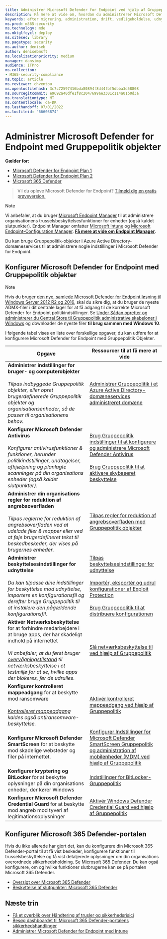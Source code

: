 ```yaml
---
title: Administrer Microsoft Defender for Endpoint ved hjælp af Gruppepolitik objekter
description: Få mere at vide om, hvordan du administrerer Microsoft Defender for Endpoint med Gruppepolitik objekter
keywords: efter migrering, administration, drift, vedligeholdelse, udnyttelse, PowerShell, Microsoft Defender for Endpoint, edr
ms.prod: m365-security
ms.technology: mde
ms.mktglfcycl: deploy
ms.sitesec: library
ms.pagetype: security
ms.author: deniseb
author: denisebmsft
ms.localizationpriority: medium
manager: dansimp
audience: ITPro
ms.collection:
- M365-security-compliance
ms.topic: article
ms.reviewer: chventou
ms.openlocfilehash: 3c7c72597416bda80894f8d44fbf5dbba3d58808
ms.sourcegitcommit: e9692a40dfe1f8c2047699ae3301c114a01b0d3a
ms.translationtype: MT
ms.contentlocale: da-DK
ms.lasthandoff: 07/01/2022
ms.locfileid: "66603874"
---
```

# <a name="manage-microsoft-defender-for-endpoint-with-group-policy-objects"></a>Administrer Microsoft Defender for Endpoint med Gruppepolitik objekter

**Gælder for:**
- [Microsoft Defender for Endpoint Plan 1](https://go.microsoft.com/fwlink/?linkid=2154037)
- [Microsoft Defender for Endpoint Plan 2](https://go.microsoft.com/fwlink/?linkid=2154037)
- [Microsoft 365 Defender](https://go.microsoft.com/fwlink/?linkid=2118804)

> Vil du opleve Microsoft Defender for Endpoint? [Tilmeld dig en gratis prøveversion.](https://signup.microsoft.com/create-account/signup?products=7f379fee-c4f9-4278-b0a1-e4c8c2fcdf7e&ru=https://aka.ms/MDEp2OpenTrial?ocid=docs-wdatp-exposedapis-abovefoldlink)

> [!NOTE]
> Vi anbefaler, at du bruger [Microsoft Endpoint Manager](/mem) til at administrere organisationens trusselsbeskyttelsesfunktioner for enheder (også kaldet slutpunkter). Endpoint Manager omfatter [Microsoft Intune](/mem/intune/fundamentals/what-is-intune) og [Microsoft Endpoint-Configuration Manager](/mem/configmgr/core/understand/introduction). **[Få mere at vide om Endpoint Manager](/mem/endpoint-manager-overview)**.

Du kan bruge Gruppepolitik-objekter i Azure Active Directory-domæneservices til at administrere nogle indstillinger i Microsoft Defender for Endpoint.

## <a name="configure-microsoft-defender-for-endpoint-with-group-policy-objects"></a>Konfigurer Microsoft Defender for Endpoint med Gruppepolitik objekter

> [!NOTE]
> Hvis du bruger [den nye, samlede Microsoft Defender for Endpoint løsning til Windows Server 2012 R2 og 2016](/microsoft-365/security/defender-endpoint/configure-server-endpoints#new-functionality-in-the-modern-unified-solution-for-windows-server-2012-r2-and-2016-preview), skal du sikre dig, at du bruger de nyeste ADMX-filer i dit centrale lager for at få adgang til de korrekte Microsoft Defender for Endpoint politikindstillinger. Se [Under Sådan opretter og administrerer du Central Store til Gruppepolitik administrative skabeloner i Windows](/troubleshoot/windows-client/group-policy/create-and-manage-central-store) og downloader de nyeste filer **til brug sammen med Windows 10**. 

I følgende tabel vises en liste over forskellige opgaver, du kan udføre for at konfigurere Microsoft Defender for Endpoint med Gruppepolitik Objekter.

|Opgave|Ressourcer til at få mere at vide|
|---|---|
|**Administrer indstillinger for bruger- og computerobjekter** <br/><br/> *Tilpas indbyggede Gruppepolitik objekter, eller opret brugerdefinerede Gruppepolitik objekter og organisationsenheder, så de passer til organisationens behov.*|[Administrer Gruppepolitik i et Azure Active Directory-domæneservices administreret domæne](/azure/active-directory-domain-services/manage-group-policy)|
|**Konfigurer Microsoft Defender Antivirus** <br/><br/> *Konfigurer antivirusfunktioner & funktioner, herunder politikindstillinger, undtagelser, afhjælpning og planlagte scanninger på din organisations enheder (også kaldet slutpunkter).*|[Brug Gruppepolitik indstillinger til at konfigurere og administrere Microsoft Defender Antivirus](/windows/security/threat-protection/microsoft-defender-antivirus/use-group-policy-microsoft-defender-antivirus) <br/><br/> [Brug Gruppepolitik til at aktivere skybaseret beskyttelse](/windows/security/threat-protection/microsoft-defender-antivirus/enable-cloud-protection-microsoft-defender-antivirus#use-group-policy-to-enable-cloud-delivered-protection)|
|**Administrer din organisations regler for reduktion af angrebsoverfladen** <br/><br/> *Tilpas reglerne for reduktion af angrebsoverfladen ved at udelade filer & mapper eller ved at føje brugerdefineret tekst til beskedbeskeder, der vises på brugernes enheder.*|[Tilpas regler for reduktion af angrebsoverfladen med Gruppepolitik objekter](/microsoft-365/security/defender-endpoint/attack-surface-reduction-rules-deployment-implement)|
|**Administrer beskyttelsesindstillinger for udnyttelse** <br/><br/> *Du kan tilpasse dine indstillinger for beskyttelse mod udnyttelse, importere en konfigurationsfil og derefter bruge Gruppepolitik til at installere den pågældende konfigurationsfil.*|[Tilpas beskyttelsesindstillinger for udnyttelse](/microsoft-365/security/defender-endpoint/customize-exploit-protection) <br/><br/> [Importér, eksportér og udrul konfigurationer af Exploit Protection](/microsoft-365/security/defender-endpoint/import-export-exploit-protection-emet-xml) <br/><br/> [Brug Gruppepolitik til at distribuere konfigurationen](/microsoft-365/security/defender-endpoint/import-export-exploit-protection-emet-xml#use-group-policy-to-distribute-the-configuration)|
|**Aktivér Netværksbeskyttelse** for at forhindre medarbejdere i at bruge apps, der har skadeligt indhold på internettet <br/><br/> *Vi anbefaler, at du først bruger [overvågningstilstand](/microsoft-365/security/defender-endpoint/evaluate-network-protection) til netværksbeskyttelse i et testmiljø for at se, hvilke apps der blokeres, før de udrulles.*|[Slå netværksbeskyttelse til ved hjælp af Gruppepolitik](/microsoft-365/security/defender-endpoint/enable-network-protection#group-policy)|
|**Konfigurer kontrolleret mappeadgang** for at beskytte mod ransomware <br/><br/> *[Kontrolleret mappeadgang](/microsoft-365/security/defender-endpoint/controlled-folders) kaldes også antiransomware-beskyttelse.*|[Aktivér kontrolleret mappeadgang ved hjælp af Gruppepolitik](/microsoft-365/security/defender-endpoint/enable-controlled-folders#group-policy)|
|**Konfigurer Microsoft Defender SmartScreen** for at beskytte mod skadelige websteder og filer på internettet.|[Konfigurer Indstillinger for Microsoft Defender SmartScreen Gruppepolitik og administration af mobilenheder (MDM) ved hjælp af Gruppepolitik](/windows/security/threat-protection/microsoft-defender-smartscreen/microsoft-defender-smartscreen-available-settings#group-policy-settings)|
|**Konfigurer kryptering og BitLocker** for at beskytte oplysninger på din organisations enheder, der kører Windows|[Indstillinger for BitLocker-Gruppepolitik](/windows/security/information-protection/bitlocker/bitlocker-group-policy-settings)|
|**Konfigurer Microsoft Defender Credential Guard** for at beskytte mod angreb mod tyveri af legitimationsoplysninger|[Aktivér Windows Defender Credential Guard ved hjælp af Gruppepolitik](/windows/security/identity-protection/credential-guard/credential-guard-manage#enable-windows-defender-credential-guard-by-using-group-policy)|

## <a name="configure-your-microsoft-365-defender-portal"></a>Konfigurer Microsoft 365 Defender-portalen

Hvis du ikke allerede har gjort det, kan du konfigurere din Microsoft 365 Defender-portal til at få vist beskeder, konfigurere funktioner til trusselsbeskyttelse og få vist detaljerede oplysninger om din organisations overordnede sikkerhedsholdning. Se [Microsoft 365 Defender](/microsoft-365/security/defender/microsoft-365-defender). Du kan også konfigurere, om og hvilke funktioner slutbrugerne kan se på portalen Microsoft 365 Defender.

- [Oversigt over Microsoft 365 Defender](/microsoft-365/security/defender-endpoint/use)
- [Beskyttelse af slutpunkter: Microsoft 365 Defender](/mem/intune/protect/endpoint-protection-windows-10#microsoft-defender-security-center)

## <a name="next-steps"></a>Næste trin

- [Få et overblik over Håndtering af trusler og sikkerhedsrisici](/microsoft-365/security/defender-endpoint/next-gen-threat-and-vuln-mgt)
- [Besøg dashboardet til Microsoft 365 Defender-portalens sikkerhedshandlinger](/microsoft-365/security/defender-endpoint/security-operations-dashboard)
- [Administrer Microsoft Defender for Endpoint med Intune](manage-mde-post-migration-intune.md)

